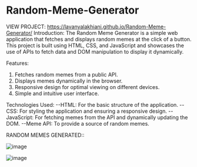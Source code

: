 # Random-Meme-Generator

VIEW PROJECT: https://lavanyalakhiani.github.io/Random-Meme-Generator/
Introduction:
The Random Meme Generator is a simple web application that fetches and displays random memes at the click of a button. This project is built using HTML, CSS, and JavaScript and showcases the use of APIs to fetch data and DOM manipulation to display it dynamically.

Features:
1. Fetches random memes from a public API.
2. Displays memes dynamically in the browser.
3. Responsive design for optimal viewing on different devices.
4. Simple and intuitive user interface.

Technologies Used:
--HTML: For the basic structure of the application.
--CSS: For styling the application and ensuring a responsive design.
--JavaScript: For fetching memes from the API and dynamically updating the DOM.
--Meme API: To provide a source of random memes.

RANDOM MEMES GENERATED::

![image](https://github.com/Lavanyalakhiani/Random-Meme-Generator/assets/124029579/b09d67df-3dd3-4195-ba11-90ebd90c02ff)


![image](https://github.com/Lavanyalakhiani/Random-Meme-Generator/assets/124029579/1f467f21-ed7b-4a61-bcc1-e366bacc35e7)


